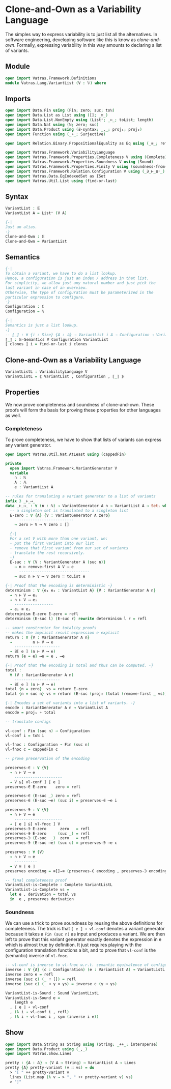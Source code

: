 # Clone-and-Own as a Variability Language

The simples way to express variability is to just list all the alternatives.
In software engineering, developing software like this is know as _clone-and-own_.
Formally, expressing variability in this way amounts to declaring a list of variants.

## Module

```agda
open import Vatras.Framework.Definitions
module Vatras.Lang.VariantList (V : 𝕍) where
```

## Imports

```agda
open import Data.Fin using (Fin; zero; suc; toℕ)
open import Data.List as List using ([]; _∷_)
open import Data.List.NonEmpty using (List⁺; _∷_; toList; length)
open import Data.Nat using (ℕ; zero; suc)
open import Data.Product using (∃-syntax; _,_; proj₁; proj₂)
open import Function using (_∘_; Surjective)

open import Relation.Binary.PropositionalEquality as Eq using (_≡_; refl; sym)

open import Vatras.Framework.VariabilityLanguage
open import Vatras.Framework.Properties.Completeness V using (Complete)
open import Vatras.Framework.Properties.Soundness V using (Sound)
open import Vatras.Framework.Properties.Finity V using (soundness-from-enumerability)
open import Vatras.Framework.Relation.Configuration V using (_∋_⊢_≣ⁱ_)
open import Vatras.Data.EqIndexedSet as ISet
open import Vatras.Util.List using (find-or-last)
```

## Syntax

```agda
VariantList : 𝔼
VariantList A = List⁺ (V A)

{-|
Just an alias.
-}
Clone-and-Own : 𝔼
Clone-and-Own = VariantList
```

## Semantics

```agda
{-|
To obtain a variant, we have to do a list lookup.
Hence, a configuration is just an index / address in that list.
For simplicity, we allow just any natural number and just pick the
last variant in case of an overview.
Otherwise, the type of configuration must be parameterized in the
particular expression to configure.
-}
Configuration : ℂ
Configuration = ℕ

{-|
Semantics is just a list lookup.
-}
-- ⟦_⟧ : ∀ {i : Size} {A : 𝔸} → VariantList i A → Configuration → Variant i A
⟦_⟧ : 𝔼-Semantics V Configuration VariantList
⟦ clones ⟧ i = find-or-last i clones
```

## Clone-and-Own as a Variability Language

```agda
VariantListL : VariabilityLanguage V
VariantListL = ⟪ VariantList , Configuration , ⟦_⟧ ⟫
```

## Properties

We now prove completeness and soundness of clone-and-own.
These proofs will form the basis for proving these properties for other languages as well.

### Completeness

To prove completeness, we have to show that lists of variants can express any variant generator.

```agda
open import Vatras.Util.Nat.AtLeast using (cappedFin)

private
  open import Vatras.Framework.VariantGenerator V
  variable
    n : ℕ
    A : 𝔸
    e : VariantList A

-- rules for translating a variant generator to a list of variants
infix 3 _⊢_⟶_
data _⊢_⟶_ : ∀ (n : ℕ) → VariantGenerator A n → VariantList A → Set₁ where
  -- a singleton set is translated to a singleton list
  E-zero : ∀ {A} {V : VariantGenerator A zero}
      ------------------------
    → zero ⊢ V ⟶ V zero ∷ []

  {-|
  For a set V with more than one variant, we:
  - put the first variant into our list
  - remove that first variant from our set of variants
  - translate the rest recursively.
  -}
  E-suc : ∀ {V : VariantGenerator A (suc n)}
    → n ⊢ remove-first A V ⟶ e
      -------------------------------
    → suc n ⊢ V ⟶ V zero ∷ toList e

{-| Proof that the encoding is deterministic -}
determinism : ∀ {e₁ e₂ : VariantList A} {V : VariantGenerator A n}
  → n ⊢ V ⟶ e₁
  → n ⊢ V ⟶ e₂
    -----------------
  → e₁ ≡ e₂
determinism E-zero E-zero = refl
determinism (E-suc l) (E-suc r) rewrite determinism l r = refl

-- smart constructor for totality proofs
-- makes the implicit result expression e explicit
return : ∀ {V : VariantGenerator A n}
  →         n ⊢ V ⟶ e
    --------------------
  → ∃[ e ] (n ⊢ V ⟶ e)
return {e = e} ⟶e = e , ⟶e

{-| Proof that the encoding is total and thus can be computed. -}
total :
  ∀ (V : VariantGenerator A n)
    --------------------
  → ∃[ e ] (n ⊢ V ⟶ e)
total {n = zero}  vs = return E-zero
total {n = suc n} vs = return (E-suc (proj₂ (total (remove-first _ vs))))

{-| Encodes a set of variants into a list of variants. -}
encode : VariantGenerator A n → VariantList A
encode = proj₁ ∘ total

-- translate configs

vl-conf : Fin (suc n) → Configuration
vl-conf i = toℕ i

vl-fnoc : Configuration → Fin (suc n)
vl-fnoc c = cappedFin c

-- prove preservation of the encoding

preserves-∈ : ∀ {V}
  → n ⊢ V ⟶ e
    ---------------------
  → V ⊆[ vl-conf ] ⟦ e ⟧
preserves-∈ E-zero    zero = refl

preserves-∈ (E-suc _) zero = refl
preserves-∈ (E-suc ⟶e) (suc i) = preserves-∈ ⟶e i

preserves-∋ : ∀ {V}
  → n ⊢ V ⟶ e
    ---------------------
  → ⟦ e ⟧ ⊆[ vl-fnoc ] V
preserves-∋ E-zero      zero   = refl
preserves-∋ E-zero     (suc _) = refl
preserves-∋ (E-suc  _)  zero   = refl
preserves-∋ (E-suc ⟶e) (suc c) = preserves-∋ ⟶e c

preserves : ∀ {V}
  → n ⊢ V ⟶ e
    ----------
  → V ≅ ⟦ e ⟧
preserves encoding = ≅[]→≅ (preserves-∈ encoding , preserves-∋ encoding)

-- final completeness proof
VariantList-is-Complete : Complete VariantListL
VariantList-is-Complete vs =
  let e , derivation = total vs
  in  e , preserves derivation
```

### Soundness

We can use a trick to prove soundness by reusing the above definitions for completeness.
The trick is that `⟦ e ⟧ ∘ vl-conf` denotes a variant generator because it takes a `Fin (suc n)` as input and produces a variant.
We are then left to prove that this variant generator exactly denotes the expression in e which is almost true by definition.
It just requires playing with the configuration translation functions a bit, and to prove
that `vl-conf` is the (semantic) inverse of `vl-fnoc`.

```agda
-- vl-conf is inverse to vl-fnoc w.r.t. semantic equivalence of configurations.
inverse : ∀ {A} (c : Configuration) (e : VariantList A) → VariantListL ∋ e ⊢ vl-conf {length e} (vl-fnoc c) ≣ⁱ c
inverse zero e = refl
inverse (suc c) (_ ∷ []) = refl
inverse (suc c) (_ ∷ y ∷ ys) = inverse c (y ∷ ys)

VariantList-is-Sound : Sound VariantListL
VariantList-is-Sound e =
    length e
  , ⟦ e ⟧ ∘ vl-conf
  , (λ i → vl-conf i , refl)
  , (λ i → vl-fnoc i , sym (inverse i e))
```

## Show

```agda
open import Data.String as String using (String; _++_; intersperse)
open import Data.Product using (_,_)
open import Vatras.Show.Lines

pretty : {A : 𝔸} → (V A → String) → VariantList A → Lines
pretty {A} pretty-variant (v ∷ vs) = do
  > "[ " ++ pretty-variant v
  lines (List.map (λ v → > ", " ++ pretty-variant v) vs)
  > "]"
```
